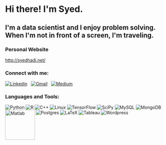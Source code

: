 # Hi there! I'm Syed.
## I'm a data scientist and I enjoy problem solving. When I'm not in front of a screen, I'm traveling. 
 

### Personal Website
http://syedhadi.net/

### Connect with me:
[![Linkedin](https://img.shields.io/badge/linkedin-%230077B5.svg?style=for-the-badge&logo=linkedin&logoColor=white)](https://www.linkedin.com/in/syedhadi816/)
&nbsp;
[![Gmail](https://img.shields.io/badge/Gmail-D14836?style=for-the-badge&logo=gmail&logoColor=white)](mailto:syedhadi816@gmail.com)
&nbsp;
[![Medium](https://img.shields.io/badge/Medium-12100E?style=for-the-badge&logo=medium&logoColor=white)](https://medium.com/@syedhadi816)
&nbsp;


### Languages and Tools:
![Python](https://img.shields.io/badge/python-3670A0?style=for-the-badge&logo=python&logoColor=ffdd54) 
![R](https://img.shields.io/badge/r-%23276DC3.svg?style=for-the-badge&logo=r&logoColor=white)
![C++](https://img.shields.io/badge/c++-%2300599C.svg?style=for-the-badge&logo=c%2B%2B&logoColor=white)
![Linux](https://img.shields.io/badge/Linux-FCC624?style=for-the-badge&logo=linux&logoColor=black)
![TensorFlow](https://img.shields.io/badge/TensorFlow-%23FF6F00.svg?style=for-the-badge&logo=TensorFlow&logoColor=white)
![SciPy](https://img.shields.io/badge/SciPy-%230C55A5.svg?style=for-the-badge&logo=scipy&logoColor=%white)
![MySQL](https://img.shields.io/badge/mysql-%2300f.svg?style=for-the-badge&logo=mysql&logoColor=white)
![MongoDB](https://img.shields.io/badge/MongoDB-%234ea94b.svg?style=for-the-badge&logo=mongodb&logoColor=white)
![Postgres](https://img.shields.io/badge/postgres-%23316192.svg?style=for-the-badge&logo=postgresql&logoColor=white)
![LaTeX](https://img.shields.io/badge/latex-%23008080.svg?style=for-the-badge&logo=latex&logoColor=white)
![Tableau](https://img.shields.io/badge/Tableau-E97627?style=for-the-badge&logo=Tableau&logoColor=white)
![Wordpress](https://img.shields.io/badge/Wordpress-21759B?style=for-the-badge&logo=wordpress&logoColor=white)
<img align="left" alt="Matlab" width="96px" src="https://5.imimg.com/data5/LC/IV/GLADMIN-60934437/matlab-training-500x500.png"/>
<!---
syedhadi816/syedhadi816 is a ✨ special ✨ repository because its `README.md` (this file) appears on your GitHub profile.
You can click the Preview link to take a look at your changes.
--->
